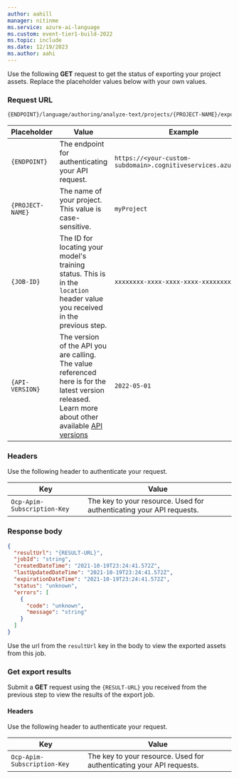 ```yaml
---
author: aahill
manager: nitinme
ms.service: azure-ai-language
ms.custom: event-tier1-build-2022
ms.topic: include
ms.date: 12/19/2023
ms.author: aahi
---
```


Use the following **GET** request to get the status of exporting your project assets. Replace the placeholder values below with your own values. 

### Request URL

```rest
{ENDPOINT}/language/authoring/analyze-text/projects/{PROJECT-NAME}/export/jobs/{JOB-ID}?api-version={API-VERSION}
``` 

|Placeholder  |Value  | Example |
|---------|---------|---------|
|`{ENDPOINT}`     | The endpoint for authenticating your API request.   | `https://<your-custom-subdomain>.cognitiveservices.azure.com` |
|`{PROJECT-NAME}`     | The name of your project. This value is case-sensitive.   | `myProject` |
|`{JOB-ID}`     | The ID for locating your model's training status. This is in the `location` header value you received in the previous step.  | `xxxxxxxx-xxxx-xxxx-xxxx-xxxxxxxxxxxxx` |
|`{API-VERSION}`     | The version of the API you are calling. The value referenced here is for the latest version released. Learn more about other available [API versions](../../../concepts/model-lifecycle.md#choose-the-model-version-used-on-your-data)  | `2022-05-01` |

### Headers

Use the following header to authenticate your request. 

|Key|Value|
|--|--|
|`Ocp-Apim-Subscription-Key`| The key to your resource. Used for authenticating your API requests.|

### Response body

```json
{
  "resultUrl": "{RESULT-URL}",
  "jobId": "string",
  "createdDateTime": "2021-10-19T23:24:41.572Z",
  "lastUpdatedDateTime": "2021-10-19T23:24:41.572Z",
  "expirationDateTime": "2021-10-19T23:24:41.572Z",
  "status": "unknown",
  "errors": [
    {
      "code": "unknown",
      "message": "string"
    }
  ]
}
```

Use the url from the `resultUrl` key in the body to view the exported assets from this job.

### Get export results

Submit a **GET** request using the `{RESULT-URL}` you received from the previous step to view the results of the export job.

#### Headers

Use the following header to authenticate your request. 

|Key|Value|
|--|--|
|`Ocp-Apim-Subscription-Key`| The key to your resource. Used for authenticating your API requests.|
